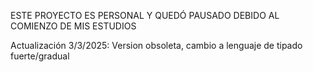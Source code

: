ESTE PROYECTO ES PERSONAL Y QUEDÓ PAUSADO DEBIDO AL COMIENZO DE MIS ESTUDIOS

Actualización 3/3/2025: Version obsoleta, cambio a lenguaje de tipado fuerte/gradual
